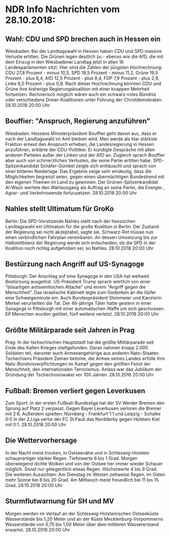 # NDR Info Nachrichten vom 28.10.2018:


## Wahl: CDU und SPD brechen auch in Hessen ein
Wiesbaden: Bei der Landtagswahl in Hessen haben CDU und SPD massive Verluste erlitten. Die Grünen legen deutlich zu - ebenso wie die AfD, die mit dem Einzug in den Wiesbadener Landtag jetzt in allen 16 Landesparlamenten sitzt. Hier sind die Zahlen der jüngsten Hochrechnung: CDU 27,8 Prozent - minus 10,5, SPD     	     	19,5 Prozent - minus 11,2,
Grüne          	19,5 Prozent - plus 8,4,
AfD                 	12,5 Prozent - plus 8,4,
FDP             	  7,9 Prozent - plus 2,9,
Linke              	  6,0 Prozent - plus 0,8. Nach dieser Hochrechnung könnten CDU und Grüne ihre bisherige Regierungskoalition mit einer knappen Mehrheit fortsetzen. Rechnerisch möglich wären auch ein schwarz-rotes Bündnis oder verschiedene Dreier-Koalitionen unter Führung der Christdemokraten. 28.10.2018 20:00 Uhr 

## Bouffier: "Anspruch, Regierung anzuführen"
Wiesbaden:	Hessens Ministerpräsident Bouffier geht davon aus, dass er nach der Landtagswahl im Amt bleiben wird. Man werde als klar stärkste Fraktion erneut den Anspruch erheben, die Landesregierung in Hessen anzuführen, erklärte der CDU-Politiker. Er kündigte Gespräche mit allen anderen Parteien außer der Linken und der AfD an. Zugleich sprach Bouffier aber auch von schmerzlichen Verlusten, die seine Partei erlitten habe. SPD-Spitzenkandidat Schäfer-Gümbel zeigte sich enttäuscht und sprach von einer bitteren Niederlage. Das Ergebnis zeige sehr eindeutig, dass die Möglichkeiten begrenzt seien, gegen einen übermächtigen Bundestrend mit den eigenen Themen im Land zu gewinnen. Der Grünen-Spitzenkandidat Al-Wazir wertete den Wahlausgang als Auftrag an seine Partei, die Energie-, Agrar- und Verkehrswende fortzusetzen. 28.10.2018 20:00 Uhr 

## Nahles stellt Ultimatum für GroKo
Berlin:	Die SPD-Vorsitzende Nahles stellt nach der hessischen Landtagswahl ein Ultimatum für die große Koalition in Berlin. Der Zustand der Regierung sei nicht akzeptabel, sagte sie. Schwarz-Rot müsse nun einen verbindlichen Fahrplan vereinbaren. An dessen Umsetzung bis zur Halbzeitbilanz der Regierung werde sich entscheiden, ob die SPD in der Koalition noch richtig aufgehoben sei, so Nahles. 28.10.2018 20:00 Uhr 

## Bestürzung nach Angriff auf US-Synagoge
Pittsburgh:	Der Anschlag auf eine Synagoge in den USA hat weltweit Bestürzung ausgelöst. US-Präsident Trump sprach wörtlich von einer "bösartigen antisemitischen Attacke" und einem "Angriff gegen die Menschheit". Das israelische Kabinett legte zum Gedenken an die Opfer eine Schweigeminute ein. Auch Bundespräsident Steinmeier und Kanzlerin Merkel verurteilten die Tat. Der 46-jährige Täter hatte gestern in einer Synagoge in Pittsburgh mit einer automatischen Waffe um sich geschossen. Elf Menschen wurden getötet, fünf weitere verletzt. 28.10.2018 20:00 Uhr 

## Größte Militärparade seit Jahren in Prag
Prag: In der tschechischen Hauptstadt hat die größte Militärparade seit Ende des Kalten Krieges stattgefunden. Daran nahmen knapp 2.000 Soldaten teil, darunter auch Armeeangehörige aus anderen Nato-Staaten. Tschechiens Präsident Zeman betonte, die Armee seines Landes erfülle ihre Nato-Bündnisverpflichtungen im Kampf gegen den größten Feind der Menschheit, den internationalen Terrorismus. Anlass war das Jubiläum der Gründung der Tschechoslowakei vor 100 Jahren. 28.10.2018 20:00 Uhr 

## Fußball: Bremen verliert gegen Leverkusen
Zum Sport: In der ersten Fußball-Bundesliga hat der SV Werder Bremen den Sprung auf Platz 2 verpasst. Gegen Bayer Leverkusen verloren die Bremer mit 2:6.
Außerdem spielten: Nürnberg - Frankfurt 1:1 und Leipzig - Schalke 0:0 In der 2.Liga verlor der FC St.Pauli das Nordderby gegen Holstein Kiel mit 0:1. 28.10.2018 20:00 Uhr 

## Die Wettervorhersage
In der Nacht meist trocken, in Ostseenähe und in Schleswig-Holstein schauerartiger starker Regen. Tiefstwerte 6 bis 1 Grad. Morgen überwiegend dichte Wolken und von der Ostsee her immer wieder Schauer möglich. Sonst nur gelegentlich etwas Regen. Höchstwerte 4 bis 9 Grad. Die weiteren Aussichten: Am Dienstag im Westen zeitweise Regen, im Osten mehr Sonne bei 8 bis 20 Grad. Am Mittwoch meist freundlich bei 11 bis 15 Grad. 28.10.2018 20:00 Uhr 

## Sturmflutwarnung  für SH und MV
Morgen werden im Verlauf an der Schleswig-Holsteinischen Ostseeküste Wasserstände bis 1,20 Meter und an der Küste Mecklenburg-Vorpommerns Wasserstände von 0,75 bis 1,00 Meter über dem mittleren Wassererstand erwartet. 28.10.2018 20:00 Uhr 
